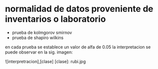 # normalidad de datos proveniente de inventarios o laboratorio

+ prueba de kolmgorov smirnov
+ prueba de shapiro wilkins

en cada prueba se establece un valor de alfa de 0.05
la interpretacion se puede observar en la sig. imagen:

![interpretracion],[clase]
[clase]: rubi.jpg
